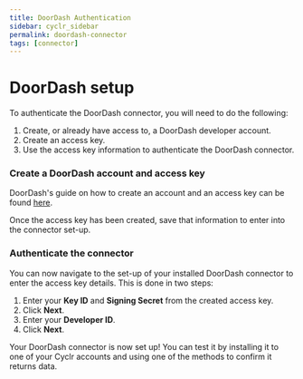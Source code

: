 ```yaml
---
title: DoorDash Authentication
sidebar: cyclr_sidebar
permalink: doordash-connector
tags: [connector]
---
```


# DoorDash setup

To authenticate the DoorDash connector, you will need to do the following:

1. Create, or already have access to, a DoorDash developer account.
2. Create an access key.
3. Use the access key information to authenticate the DoorDash connector.

### Create a DoorDash account and access key
DoorDash's guide on how to create an account and an access key can be found [here](https://developer.doordash.com/en-US/docs/drive/tutorials/get_started).

Once the access key has been created, save that information to enter into the connector set-up.

### Authenticate the connector
You can now navigate to the set-up of your installed DoorDash connector to enter the access key details. This is done in two steps:
1. Enter your **Key ID** and **Signing Secret** from the created access key.
2. Click **Next**.
3. Enter your **Developer ID**.
4. Click **Next**.

Your DoorDash connector is now set up! You can test it by installing it to one of your Cyclr accounts and using one of the methods to confirm it returns data.
